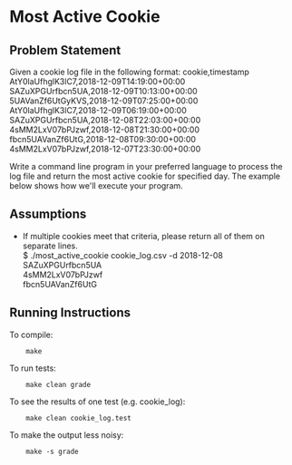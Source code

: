 # Most Active Cookie
## Problem Statement

Given a cookie log file in the following format:
cookie,timestamp
AtY0laUfhglK3lC7,2018-12-09T14:19:00+00:00  
SAZuXPGUrfbcn5UA,2018-12-09T10:13:00+00:00  
5UAVanZf6UtGyKVS,2018-12-09T07:25:00+00:00  
AtY0laUfhglK3lC7,2018-12-09T06:19:00+00:00  
SAZuXPGUrfbcn5UA,2018-12-08T22:03:00+00:00  
4sMM2LxV07bPJzwf,2018-12-08T21:30:00+00:00  
fbcn5UAVanZf6UtG,2018-12-08T09:30:00+00:00  
4sMM2LxV07bPJzwf,2018-12-07T23:30:00+00:00  

Write a command line program in your preferred language to process the log file and return the most active
cookie for specified day. The example below shows how we'll execute your program.

## Assumptions

- If multiple cookies meet that criteria, please return all of them on separate lines.  
$ ./most_active_cookie cookie_log.csv -d 2018-12-08  
SAZuXPGUrfbcn5UA  
4sMM2LxV07bPJzwf  
fbcn5UAVanZf6UtG  

## Running Instructions

To compile:
~~~
    make
~~~

To run tests:
~~~
    make clean grade
~~~

To see the results of one test (e.g. cookie_log):
~~~
    make clean cookie_log.test
~~~

To make the output less noisy:
~~~
    make -s grade
~~~

